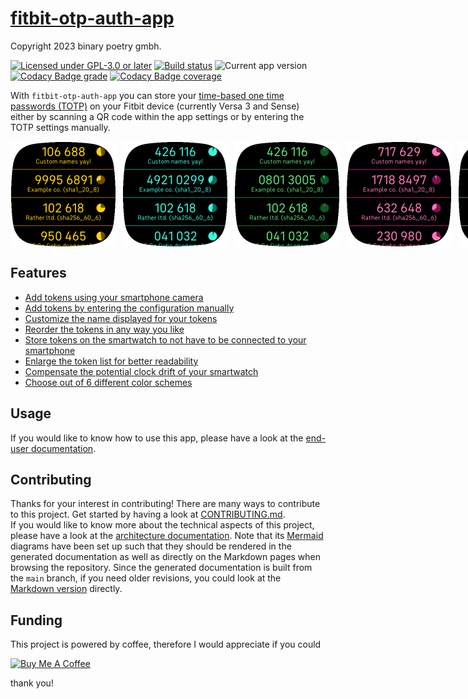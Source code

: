 # [fitbit-otp-auth-app](https://github.com/remigius42/fitbit-otp-auth-app)

<!-- spellchecker:ignore lato -->

Copyright 2023 binary poetry gmbh.

[![Licensed under GPL-3.0 or later](https://img.shields.io/github/license/remigius42/fitbit-otp-auth-app)](./LICENSE)
[![Build status](https://github.com/remigius42/fitbit-otp-auth-app/actions/workflows/node.js.yml/badge.svg?branch=main)](https://github.com/remigius42/fitbit-otp-auth-app/actions/workflows/node.js.yml)
![Current app version](https://img.shields.io/github/package-json/v/remigius42/fitbit-otp-auth-app)
[![Codacy Badge grade](https://app.codacy.com/project/badge/Grade/e65bee5724ee4258a97474ce4783ee0d)](https://app.codacy.com/gh/remigius42/fitbit-otp-auth-app/dashboard?utm_source=gh&utm_medium=referral&utm_content=&utm_campaign=Badge_grade)
[![Codacy Badge coverage](https://app.codacy.com/project/badge/Coverage/e65bee5724ee4258a97474ce4783ee0d)](https://app.codacy.com/gh/remigius42/fitbit-otp-auth-app/dashboard?utm_source=gh&utm_medium=referral&utm_content=&utm_campaign=Badge_coverage)

With `fitbit-otp-auth-app` you can store your [time-based one time
passwords
(TOTP)](https://en.wikipedia.org/wiki/Time-based_one-time_password) on
your Fitbit device (currently Versa 3 and Sense) either by scanning a QR
code within the app settings or by entering the TOTP settings manually.

<div style="display:flex; grid-gap: 10px; margin-top:1em; margin-bottom: 1em;">
  <img width="169" height="169" src="docs/assets/screenshots/cut/normal_default.png" alt="Token list with default color scheme" />
  <img width="169" height="169" src="docs/assets/screenshots/cut/normal_cyan.png" alt="Token list with cyan color scheme" />
  <img width="169" height="169" src="docs/assets/screenshots/cut/normal_green.png" alt="Token list with green color scheme" />
  <img width="169" height="169" src="docs/assets/screenshots/cut/normal_pink.png" alt="Token list with pink color scheme" />
  <img width="169" height="169" src="docs/assets/screenshots/cut/normal_white.png" alt="Token list with white color scheme" />
  <img width="169" height="169" src="docs/assets/screenshots/cut/normal_black.png" alt="Token list with black color scheme" />
  <img width="169" height="169" src="docs/assets/screenshots/cut/enlarged_default.png" alt="Enlarged token list with default color scheme" />
  <img width="169" height="169" src="docs/assets/screenshots/cut/add_tokens.png" alt="Add tokens messages on device" />
</div>

## Features

- [Add tokens using your smartphone camera](https://remigius42.github.io/fitbit-otp-auth-app/app/#tokens)
- [Add tokens by entering the configuration manually](https://remigius42.github.io/fitbit-otp-auth-app/app/#add-token-manually)
- [Customize the name displayed for your tokens](https://remigius42.github.io/fitbit-otp-auth-app/app/#tokens)
- [Reorder the tokens in any way you like](https://remigius42.github.io/fitbit-otp-auth-app/app/#tokens)
- [Store tokens on the smartwatch to not have to be connected to your smartphone](https://remigius42.github.io/fitbit-otp-auth-app/app/#store-tokens-on-smartwatch)
- [Enlarge the token list for better readability](https://remigius42.github.io/fitbit-otp-auth-app/app/#enlarge-token-information)
- [Compensate the potential clock drift of your smartwatch](https://remigius42.github.io/fitbit-otp-auth-app/app/#compensate-clock-drift)
- [Choose out of 6 different color schemes](https://remigius42.github.io/fitbit-otp-auth-app/app/#color-scheme)

## Usage

If you would like to know how to use this app, please have a look at the <a
href="https://remigius42.github.io/fitbit-otp-auth-app/#user-documentation">end-user
documentation</a>.

## Contributing

Thanks for your interest in contributing! There are many ways to contribute to
this project. Get started by having a look at
[CONTRIBUTING.md](./CONTRIBUTING.md).  
If you would like to know more about the technical aspects of this project,
please have a look at the [architecture
documentation](https://remigius42.github.io/fitbit-otp-auth-app/architecture/).
Note that its [Mermaid](https://mermaid.js.org/) diagrams have been set up such
that they should be rendered in the generated documentation as well as directly
on the Markdown pages when browsing the repository. Since the generated
documentation is built from the `main` branch, if you need older revisions, you
could look at the [Markdown version](docs/architecture/README.md) directly.

## Funding

This project is powered by coffee, therefore I would appreciate if you could

<a href="https://www.buymeacoffee.com/remigius" target="_blank"><img src="https://cdn.buymeacoffee.com/buttons/v2/default-yellow.png" alt="Buy Me A Coffee" style="height: 60px !important;width: 217px !important;" ></a>

thank you!
